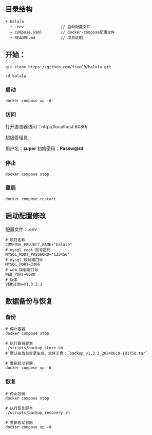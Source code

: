 ## 目录结构
```
+ balala
  + .env                // 启动配置文件
  + compose.yaml        // docker-compose配置文件
  + README.md           // 项目说明
```

## 开始：

```
git clone https://github.com/freeCB/balala.git
```

```
cd balala
```
### 启动
```
docker compose up -d
```

### 访问
打开游览器访问：http://localhost:8080/

超级管理员

用户名：**super**
初始密码：**Passw@rd**

### 停止
```
docker compose stop
```

### 重启
```
docker compose restart
```


## 启动配置修改
配置文件：.env
```
# 项目名称
COMPOSE_PROJECT_NAME="balala"
# mysql root 账号密码
MYSQL_ROOT_PASSWORD="123456"
# mysql 映射端口号
MYSQL_PORT=3306
# web 映射端口号
WEB_PORT=8080
# 版本
VERSION=v1.3.3.1
```


## 数据备份与恢复

### 备份
```shell
# 停止容器
docker compose stop

# 执行备份脚本
./scripts/backup_store.sh
# 默认在当前目录生成，文件示例：`backup_v1.3.3_20240619-181758.tar`

# 重新启动容器
docker compose up -d
```



### 恢复
```shell
# 停止容器
docker compose stop

# 执行恢复脚本
./scripts/backup_recovery.sh

# 重新启动容器
docker compose up -d
